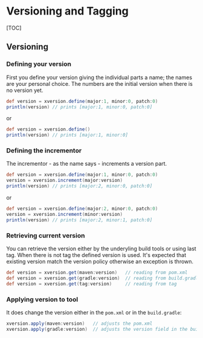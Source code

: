 # Versioning and Tagging

[TOC]

## Versioning

### Defining your version

First you define your version giving the individual parts
a name; the names are your personal choice. The numbers
are the initial version when there is no version yet.

```groovy
def version = xversion.define(major:1, minor:0, patch:0)
println(version) // prints [major:1, minor:0, patch:0]
```

or

```groovy
def version = xversion.define()
println(version) // prints [major:1, minor:0]
```

### Defining the incrementor

The incrementor - as the name says - increments a version part.

```groovy
def version = xversion.define(major:1, minor:0, patch:0)
version = xversion.increment(major:version)
println(version) // prints [major:2, minor:0, patch:0]
```

or

```groovy
def version = xversion.define(major:2, minor:0, patch:0)
version = xversion.increment(minor:version)
println(version) // prints [major:2, minor:1, patch:0]
```

### Retrieving current version

You can retrieve the version either by the underyling build tools
or using last tag. When there is not tag the defined version is
used. It's expected that existing version match the version policy
otherwise an exception is thrown.

```groovy
def version = xversion.get(maven:version)   // reading from pom.xml
def version = xversion.get(gradle:version)  // reading from build.gradle
def version = xversion.get(tag:version)     // reading from tag
```


### Applying version to tool

It does change the version either in the `pom.xml` or in the `build.gradle`:

```groovy
xversion.apply(maven:version)   // adjusts the pom.xml
xversion.apply(gradle:version)  // adjusts the version field in the build.gradle
```
